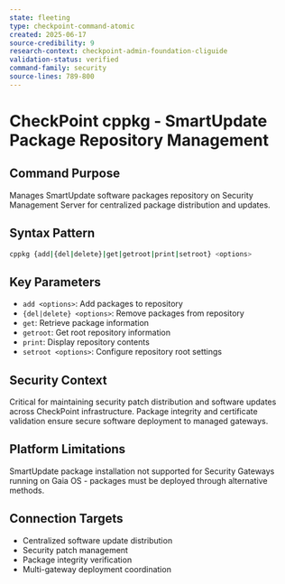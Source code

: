 ```yaml
---
state: fleeting
type: checkpoint-command-atomic
created: 2025-06-17
source-credibility: 9
research-context: checkpoint-admin-foundation-cliguide
validation-status: verified
command-family: security
source-lines: 789-800
---
```


# CheckPoint cppkg - SmartUpdate Package Repository Management

## Command Purpose
Manages SmartUpdate software packages repository on Security Management Server for centralized package distribution and updates.

## Syntax Pattern
```bash
cppkg {add|{del|delete}|get|getroot|print|setroot} <options>
```

## Key Parameters
- `add <options>`: Add packages to repository
- `{del|delete} <options>`: Remove packages from repository  
- `get`: Retrieve package information
- `getroot`: Get root repository information
- `print`: Display repository contents
- `setroot <options>`: Configure repository root settings

## Security Context
Critical for maintaining security patch distribution and software updates across CheckPoint infrastructure. Package integrity and certificate validation ensure secure software deployment to managed gateways.

## Platform Limitations
SmartUpdate package installation not supported for Security Gateways running on Gaia OS - packages must be deployed through alternative methods.

## Connection Targets
- Centralized software update distribution
- Security patch management
- Package integrity verification
- Multi-gateway deployment coordination